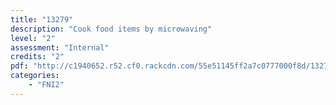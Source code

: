 ```yaml
---
title: "13279"
description: "Cook food items by microwaving"
level: "2"
assessment: "Internal"
credits: "2"
pdf: "http://c1940652.r52.cf0.rackcdn.com/55e51145ff2a7c0777000f8d/13279.pdf"
categories:
    - "FNI2"
---
```

